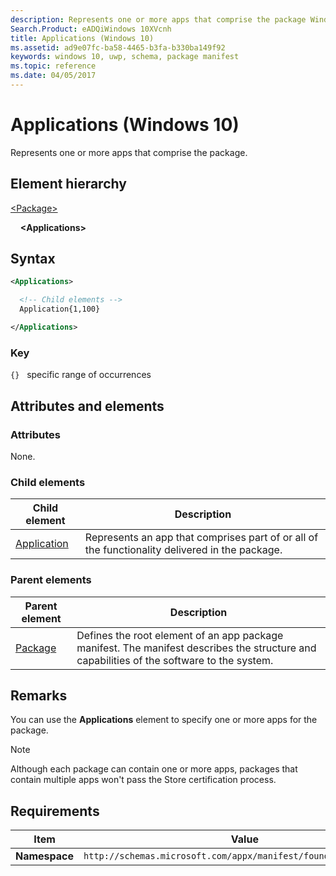 ```yaml
---
description: Represents one or more apps that comprise the package Windows 10).
Search.Product: eADQiWindows 10XVcnh
title: Applications (Windows 10)
ms.assetid: ad9e07fc-ba58-4465-b3fa-b330ba149f92
keywords: windows 10, uwp, schema, package manifest
ms.topic: reference
ms.date: 04/05/2017
---
```


# Applications (Windows 10)

Represents one or more apps that comprise the package.

## Element hierarchy

[\<Package\>](element-package.md)

&nbsp;&nbsp;&nbsp;&nbsp;**\<Applications\>**

## Syntax

```xml
<Applications>

  <!-- Child elements -->
  Application{1,100}

</Applications>
```

### Key

`{}`   specific range of occurrences

## Attributes and elements

### Attributes

None.

### Child elements

| Child element | Description |
|-|-|
| [Application](element-application.md) | Represents an app that comprises part of or all of the functionality delivered in the package. |

### Parent elements

| Parent element | Description |
|-|-|
| [Package](element-package.md) | Defines the root element of an app package manifest. The manifest describes the structure and capabilities of the software to the system. |

## Remarks

You can use the **Applications** element to specify one or more apps for the package.

> [!NOTE]
> Although each package can contain one or more apps, packages that contain multiple apps won't pass the Store certification process.

## Requirements

| Item | Value |
|--|--|
| **Namespace** | `http://schemas.microsoft.com/appx/manifest/foundation/windows10` |
